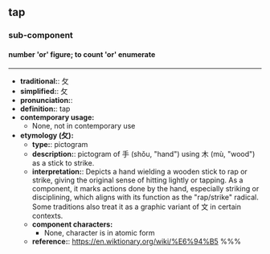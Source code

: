 ## tap
### sub-component
#### number 'or' figure; to count 'or' enumerate
---
- **traditional:**: 攵
- **simplified:**: 攵
- **pronunciation:**: 
- **definition:**: tap
- **contemporary usage:**
  - None, not in contemporary use
- **etymology (攵):**
  - **type:**: pictogram
  - **description:**: pictogram of 手 (shǒu, "hand") using 木 (mù, "wood") as a stick to strike.
  - **interpretation:**: Depicts a hand wielding a wooden stick to rap or strike, giving the original sense of hitting lightly or tapping. As a component, it marks actions done by the hand, especially striking or disciplining, which aligns with its function as the "rap/strike" radical. Some traditions also treat it as a graphic variant of 文 in certain contexts.
  - **component characters:**
    - None, character is in atomic form
  - **reference:**: https://en.wiktionary.org/wiki/%E6%94%B5
%%%